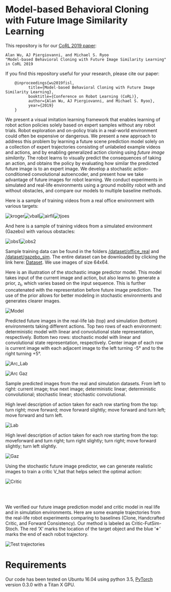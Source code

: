 # Model-based Behavioral Cloning with Future Image Similarity Learning

This repository is for our [CoRL 2019 paper](http://arxiv.org/abs/1910.03157):

    Alan Wu, AJ Piergiovanni, and Michael S. Ryoo
    "Model-based Behavioral Cloning with Future Image Similarity Learning"
    in CoRL 2019

If you find this repository useful for your research, please cite our paper:

        @inproceedings{wu2019fisl,
              title={Model-based Behavioral Cloning with Future Image Similarity Learning},
              booktitle={Conference on Robot Learning (CoRL)},
              author={Alan Wu, AJ Piergiovanni, and Michael S. Ryoo},
              year={2019}
        }
        
We present a visual imitation learning framework that enables learning of robot action policies solely based on expert samples without any robot trials. Robot exploration and on-policy trials in a real-world environment could often be expensive or dangerous. We present a new approach to address this problem by learning a future scene prediction model solely on a collection of expert trajectories consisting of unlabeled example videos and actions, and by enabling generalized action cloning using _future image similarity_. The robot learns to visually predict the consequences of taking an action, and obtains the policy by evaluating how similar the predicted future image is to an expert image. We develop a stochastic action-conditioned convolutional autoencoder, and present how we take advantage of future images for robot learning.  We conduct experiments in simulated and real-life environments using a ground mobility robot with and without obstacles, and compare our models to multiple baseline methods.

Here is a sample of training videos from a real office environment with various targets:

![kroger](/dataset/office_real/kroger/run1/kroger.gif)![vball](/dataset/office_real/vball/run1/vball.gif)![airfil](/dataset/office_real/airfil/run1/airfil.gif)![tjoes](/dataset/office_real/tjoes/run1/tjoes.gif)

And here is a sample of training videos from a simulated environment (Gazebo) with various obstacles:

![obs1](/dataset/gazebo_sim/obs1/run1/obs1.gif)![obs2](/dataset/gazebo_sim/obs2/run1/obs2.gif)

Sample training data can be found in the folders [/dataset/office_real](/dataset/office_real) and [/dataset/gazebo_sim](/dataset/gazebo_sim). The entire dataset can be downloaded by clicking the link here: <a href="https://iu.box.com/s/nlu8y7yc9863w2yc1pgl9p2s2jxcjlde">Dataset</a>. We use images of size 64x64.

Here is an illustration of the stochastic image predictor model.  This model takes input of the current image and action, but also learns to generate a prior, z<sub>t</sub>, which varies based on the input sequence.  This is further concatenated with the representation before future image prediction. The use of the prior allows for better modeling in stochastic environments and generates clearer images.

![Model](/figures/model_svg.png)

Predicted future images in the real-life lab (top) and simulation (bottom) environments taking different actions. Top two rows of each environment: deterministic model with linear and convolutional state representation, respectively. Bottom two rows: stochastic model with linear and convolutional state representation, respectively. Center image of each row is current image with each adjacent image to the left turning -5° and to the right turning +5°.

![Arc_Lab](/figures/predicted_arc_lab.png)

![Arc Gaz](/figures/predicted_arc_gaz.png)

Sample predicted images from the real and simulation datasets.  From left to right: current image; true next image; deterministic linear; deterministic convolutional; stochastic linear; stochastic convolutional. 

High level description of action taken for each row starting from the top: turn right; move forward; move forward slightly; move forward and turn left; move forward and turn left. 

![Lab](/figures/predicted_lab.png)

High level description of action taken for each row starting from the top: moveforward and turn right; turn right slightly; turn right; move forward slightly; turn left slightly.

![Gaz](/figures/predicted_gaz.png)

Using the stochastic future image predictor, we can generate realistic images to train a critic V_hat that helps select the optimal action:

![Critic](/figures/critic-training.png)

<br />
<br />

We verified our future image prediction model and critic model in real life and in simulation environments. Here are some example trajectories from the real-life robot experiments comparing to baselines (Clone, Handcrafted Critic, and Forward Consistency). Our method is labeled as Critic-FutSim-Stoch. The red ‘X’ marks the location of the target object and the blue ‘∗’ marks the end of each robot trajectory.

![Test trajectories](/figures/imitation_traj_airfil.png)


# Requirements

Our code has been tested on Ubuntu 16.04 using python 3.5, [PyTorch](pytorch.org) version 0.3.0 with a Titan X GPU.

<!---
# Setup

1. Download the code ```git clone https://github.com/anwu21/future-image-similarity.git```

2. Download the dataset from https://iu.box.com/s/m34dam93h1wxpu237ireq3kyh0oucc5c and place in the "data" folder to unzip.

3. [train_predictor.py](train_predictor.py) contains the code to train the stochastic future image predictor.  You will need to choose to train on the real life lab dataset or the simulated dataset: set the --dataset flag to either "lab_pose" or "gaz_pose" (ex. python3 train_predictor.py --dataset lab_pose).

4. [train_critic.py](train_critic.py) contains the code to train the critic.  You may use either your newly trained predictor model or the pretrained predictor model contained in the "logs" folder.  Make sure to set the --dataset flag to either "lab_value" or "gaz_value" (ex. python3 train_critic.py --dataset lab_value).

5. Once you have trained a predictor and a critic, you can obtain the robot action by feeding an image and an array of N action candidates to the predictor.  The optimal action is the candidate that leads to the highest value from the critic.  [action_example.py](action_example.py) provides an example of obtaining the action.
--->
